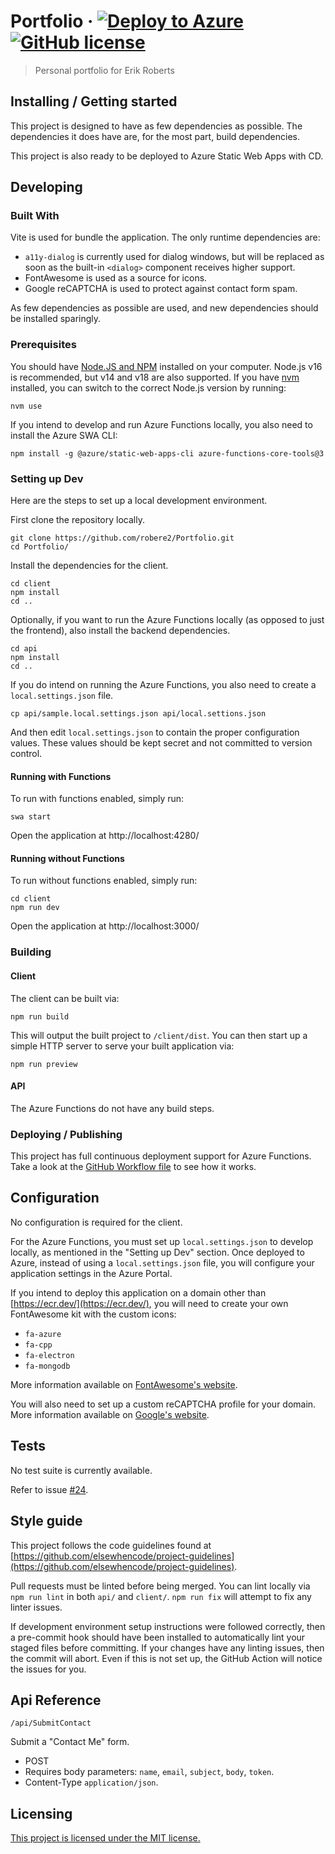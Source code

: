 
# Portfolio &middot; [![Deploy to Azure](https://github.com/robere2/Portfolio/actions/workflows/deploy.yml/badge.svg)](https://github.com/robere2/Portfolio/actions/workflows/deploy.yml) [![GitHub license](https://img.shields.io/badge/license-MIT-blue.svg?style=flat-square)](https://github.com/robere2/Portfolio/blob/master/LICENSE)
> Personal portfolio for Erik Roberts

## Installing / Getting started

This project is designed to have as few dependencies as possible. The dependencies it does have are, for the most part, build dependencies.

This project is also ready to be deployed to Azure Static Web Apps with CD.

## Developing

### Built With

Vite is used for bundle the application. The only runtime dependencies are:
- `a11y-dialog` is currently used for dialog windows, but will be replaced as soon as the built-in `<dialog>` component receives higher support.
- FontAwesome is used as a source for icons.
- Google reCAPTCHA is used to protect against contact form spam.

As few dependencies as possible are used, and new dependencies should be installed sparingly.


### Prerequisites

You should have [Node.JS and NPM](https://nodejs.org/en/download/) installed on your computer. Node.js v16 is recommended, but v14 and v18 are also supported. If you have [nvm](https://github.com/nvm-sh/nvm) installed, you can switch to the correct Node.js version by running:

```shell
nvm use
```

If you intend to develop and run Azure Functions locally, you also need to install the Azure SWA CLI:

```shell
npm install -g @azure/static-web-apps-cli azure-functions-core-tools@3
```


### Setting up Dev

Here are the steps to set up a local development environment.

First clone the repository locally.

```shell
git clone https://github.com/robere2/Portfolio.git
cd Portfolio/
```

Install the dependencies for the client.

```shell
cd client
npm install
cd ..
```

Optionally, if you want to run the Azure Functions locally (as opposed to just the frontend), also install the backend dependencies.

```shell
cd api
npm install
cd ..
```

If you do intend on running the Azure Functions, you also need to create a `local.settings.json` file.

```shell
cp api/sample.local.settings.json api/local.settions.json
```

And then edit `local.settings.json` to contain the proper configuration values. These values should be kept secret and not committed to version control.

#### Running with Functions

To run with functions enabled, simply run:
```shell
swa start
```
Open the application at http://localhost:4280/

#### Running without Functions

To run without functions enabled, simply run:
```shell
cd client
npm run dev
```
Open the application at http://localhost:3000/

### Building

#### Client

The client can be built via:
```shell
npm run build
```
This will output the built project to `/client/dist`. You can then start up a simple HTTP server to serve your built application via:
```shell
npm run preview
```

#### API

The Azure Functions do not have any build steps.

### Deploying / Publishing

This project has full continuous deployment support for Azure Functions. Take a look at the [GitHub Workflow file](./.github/workflows/deploy.yml) to see how it works.

## Configuration

No configuration is required for the client.

For the Azure Functions, you must set up `local.settings.json` to develop locally, as mentioned in the "Setting up Dev" section. Once deployed to Azure, instead of using a `local.settings.json` file, you will configure your application settings in the Azure Portal.

If you intend to deploy this application on a domain other than [https://ecr.dev/](https://ecr.dev/), you will need to create your own FontAwesome kit with the custom icons:

* `fa-azure`
* `fa-cpp`
* `fa-electron`
* `fa-mongodb`

More information available on [FontAwesome's website](https://fontawesome.com/docs/web/setup/use-kit).

You will also need to set up a custom reCAPTCHA profile for your domain. More information available on [Google's website](https://developers.google.com/recaptcha/docs/v3).

## Tests

No test suite is currently available.

Refer to issue [#24](https://github.com/robere2/Portfolio/issues/24).

## Style guide

This project follows the code guidelines found at [https://github.com/elsewhencode/project-guidelines](https://github.com/elsewhencode/project-guidelines).

Pull requests must be linted before being merged. You can lint locally via `npm run lint` in both `api/` and `client/`. `npm run fix` will attempt to fix any linter issues.

If development environment setup instructions were followed correctly, then a pre-commit hook should have been installed to automatically lint your staged files before committing. If your changes have any linting issues, then the commit will abort. Even if this is not set up, the GitHub Action will notice the issues for you. 

## Api Reference

`/api/SubmitContact`

Submit a "Contact Me" form.

- POST
- Requires body parameters: `name`, `email`, `subject`, `body`, `token`.
- Content-Type `application/json`.

## Licensing

[This project is licensed under the MIT license.](./LICENSE)
